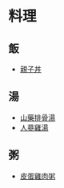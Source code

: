 # 料理

## 飯

  - [親子丼](親子丼.md)

## 湯

  - [山藥排骨湯](山藥排骨湯.md)
  - [人蔘雞湯](人蔘雞湯.md)

## 粥

  - [皮蛋雞肉粥](皮蛋雞肉粥.md)